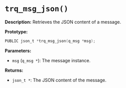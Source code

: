 # `trq_msg_json()`

**Description:**
Retrieves the JSON content of a message.

**Prototype:**
```c
PUBLIC json_t *trq_msg_json(q_msg *msg);
```

**Parameters:**
- `msg` (`q_msg *`): The message instance.

**Returns:**
- `json_t *`: The JSON content of the message.

